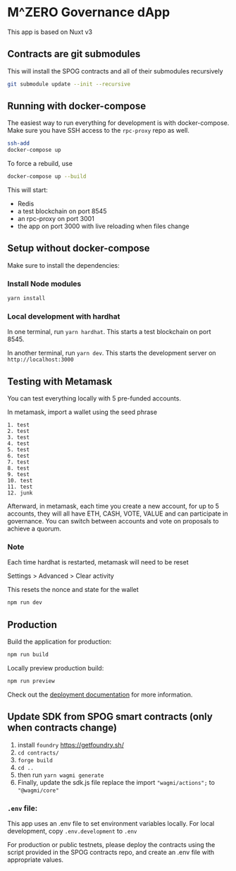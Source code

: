 # M^ZERO Governance dApp

This app is based on Nuxt v3

## Contracts are git submodules

This will install the SPOG contracts and all of their submodules recursively

```bash
git submodule update --init --recursive
```

## Running with docker-compose

The easiest way to run everything for development is with docker-compose. Make sure you have SSH access to the `rpc-proxy` repo as well.

```bash
ssh-add
docker-compose up
```

To force a rebuild, use

```bash
docker-compose up --build
```

This will start:

- Redis
- a test blockchain on port 8545
- an rpc-proxy on port 3001
- the app on port 3000 with live reloading when files change

## Setup without docker-compose

Make sure to install the dependencies:

### Install Node modules

```bash
yarn install
```

### Local development with hardhat

In one terminal, run `yarn hardhat`. This starts a test blockchain on port 8545.

In another terminal, run `yarn dev`. This starts the development server on `http://localhost:3000`

## Testing with Metamask

You can test everything locally with 5 pre-funded accounts.

In metamask, import a wallet using the seed phrase

```
1. test
2. test
3. test
4. test
5. test
6. test
7. test
8. test
9. test
10. test
11. test
12. junk
```

Afterward, in metamask, each time you create a new account, for up to 5 accounts, they will all have ETH, CASH, VOTE, VALUE and can participate in governance. You can switch between accounts and vote on proposals to achieve a quorum.

### Note

Each time hardhat is restarted, metamask will need to be reset

Settings > Advanced > Clear activity

This resets the nonce and state for the wallet

```bash
npm run dev
```

## Production

Build the application for production:

```bash
npm run build
```

Locally preview production build:

```bash
npm run preview
```

Check out the [deployment documentation](https://nuxt.com/docs/getting-started/deployment) for more information.

## Update SDK from SPOG smart contracts (only when contracts change)

1. install `foundry` https://getfoundry.sh/
2. `cd contracts/`
3. `forge build`
4. `cd ..`
5. then run `yarn wagmi generate`
6. Finally, update the sdk.js file replace the import `"wagmi/actions";` to `"@wagmi/core"`

### `.env` file:

This app uses an .env file to set environment variables locally. For local development, copy `.env.development` to `.env`

For production or public testnets, please deploy the contracts using the script provided in the SPOG contracts repo, and create an .env file with appropriate values.
